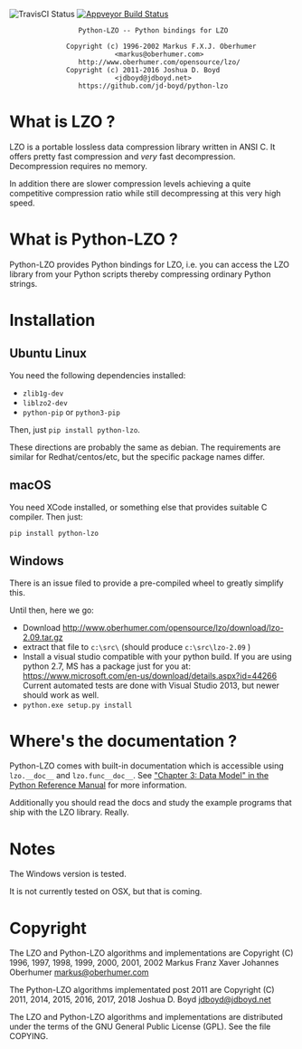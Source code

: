 ![TravisCI Status](https://travis-ci.org/jd-boyd/python-lzo.png)
[![Appveyor Build Status](https://ci.appveyor.com/api/projects/status/github/jd-boyd/python-lzo?svg=true)](https://ci.appveyor.com/project/jd-boyd/python-lzo/branch/master)

```
                 Python-LZO -- Python bindings for LZO

              Copyright (c) 1996-2002 Markus F.X.J. Oberhumer
                          <markus@oberhumer.com>
                 http://www.oberhumer.com/opensource/lzo/
              Copyright (c) 2011-2016 Joshua D. Boyd
                          <jdboyd@jdboyd.net>
                 https://github.com/jd-boyd/python-lzo
```

# What is LZO ?


LZO is a portable lossless data compression library written in ANSI C.
It offers pretty fast compression and *very* fast decompression.
Decompression requires no memory.

In addition there are slower compression levels achieving a quite
competitive compression ratio while still decompressing at
this very high speed.


# What is Python-LZO ?

Python-LZO provides Python bindings for LZO, i.e. you can access
the LZO library from your Python scripts thereby compressing ordinary
Python strings.


# Installation

## Ubuntu Linux

You need the following dependencies installed:
* `zlib1g-dev`
* `liblzo2-dev`
* `python-pip` or `python3-pip`

Then, just `pip install python-lzo`.

These directions are probably the same as debian.  The requirements
are similar for Redhat/centos/etc, but the specific package names
differ.

## macOS

You need XCode installed, or something else that provides suitable C
compiler.  Then just:

`pip install python-lzo`

## Windows

There is an issue filed to provide a pre-compiled wheel to greatly
simplify this.

Until then, here we go:
* Download http://www.oberhumer.com/opensource/lzo/download/lzo-2.09.tar.gz
* extract that file to `c:\src\` (should produce `c:\src\lzo-2.09` )
* Install a visual studio compatible with your python build.  If you are using
  python 2.7, MS has a package just for you at: https://www.microsoft.com/en-us/download/details.aspx?id=44266
  Current automated tests are done with Visual Studio 2013, but newer should work as well.
* `python.exe setup.py install`

# Where's the documentation ?

Python-LZO comes with built-in documentation which is accessible
using `lzo.__doc__` and `lzo.func__doc__`. See ["Chapter 3: Data Model"
in the Python Reference Manual](https://docs.python.org/3.6/reference/datamodel.html) for more information.

Additionally you should read the docs and study the example
programs that ship with the LZO library. Really.

# Notes

The Windows version is tested.

It is not currently tested on OSX, but that is coming.

# Copyright

The LZO and Python-LZO algorithms and implementations are
Copyright (C) 1996, 1997, 1998, 1999, 2000, 2001, 2002
Markus Franz Xaver Johannes Oberhumer <markus@oberhumer.com>

The Python-LZO algorithms implementated post 2011 are
Copyright (C) 2011, 2014, 2015, 2016, 2017, 2018
Joshua D. Boyd <jdboyd@jdboyd.net>

The LZO and Python-LZO algorithms and implementations are distributed under
the terms of the GNU General Public License (GPL).  See the file COPYING.
